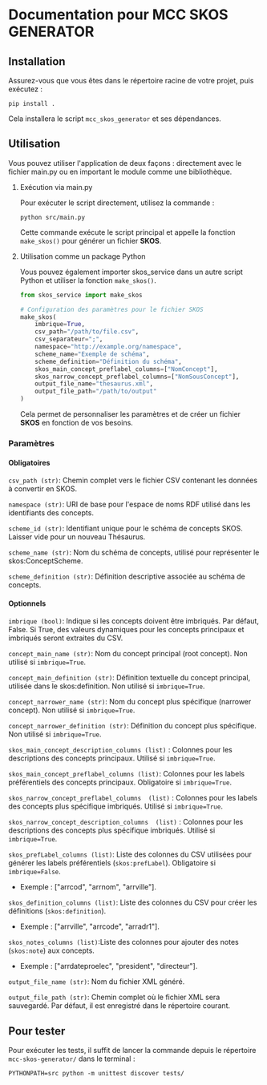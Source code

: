 # Documentation pour MCC SKOS GENERATOR

## Installation

Assurez-vous que vous êtes dans le répertoire racine de votre projet, puis exécutez :

```shell
pip install .
```

Cela installera le script `mcc_skos_generator` et ses dépendances.

## Utilisation

Vous pouvez utiliser l'application de deux façons : directement avec le fichier main.py ou en important le module comme une bibliothèque.

1. Exécution via main.py

    Pour exécuter le script directement, utilisez la commande :

    ```shell
    python src/main.py
    ```

    Cette commande exécute le script principal et appelle la fonction   `make_skos()` pour générer un fichier **SKOS**.

2. Utilisation comme un package Python

    Vous pouvez également importer skos_service dans un autre script Python et utiliser la fonction `make_skos()`.

    ``` python
    from skos_service import make_skos

    # Configuration des paramètres pour le fichier SKOS
    make_skos(
        imbrique=True,
        csv_path="/path/to/file.csv",
        csv_separateur=";",
        namespace="http://example.org/namespace",
        scheme_name="Exemple de schéma",
        scheme_definition="Définition du schéma",
        skos_main_concept_preflabel_columns=["NomConcept"],
        skos_narrow_concept_preflabel_columns=["NomSousConcept"],
        output_file_name="thesaurus.xml",
        output_file_path="/path/to/output"
    )
    ```

    Cela permet de personnaliser les paramètres et de créer un fichier **SKOS** en fonction de vos besoins.

### Paramètres

#### Obligatoires

`csv_path (str)`: Chemin complet vers le fichier CSV contenant les données à convertir en SKOS.

`namespace (str)`: URI de base pour l'espace de noms RDF utilisé dans les identifiants des concepts.

`scheme_id (str)`: Identifiant unique pour le schéma de concepts SKOS. Laisser vide pour un nouveau Thésaurus.

`scheme_name (str)`: Nom du schéma de concepts, utilisé pour représenter le skos:ConceptScheme.

`scheme_definition (str)`: Définition descriptive associée au schéma de concepts.

#### Optionnels

`imbrique (bool)`: Indique si les concepts doivent être imbriqués. Par défaut, False. Si True, des valeurs dynamiques pour les concepts principaux et imbriqués seront extraites du CSV.

`concept_main_name (str)`: Nom du concept principal (root concept). Non utilisé si `imbrique=True`.

`concept_main_definition (str)`: Définition textuelle du concept principal, utilisée dans le skos:definition. Non utilisé si `imbrique=True`.

`concept_narrower_name (str)`: Nom du concept plus spécifique (narrower concept). Non utilisé si `imbrique=True`.

`concept_narrower_definition (str)`: Définition du concept plus spécifique. Non utilisé si `imbrique=True`.

`skos_main_concept_description_columns (list)` : Colonnes pour les descriptions des concepts principaux. Utilisé si `imbrique=True`.

`skos_main_concept_preflabel_columns (list)`:  Colonnes pour les labels préférentiels des concepts principaux. Obligatoire si `imbrique=True`.

`skos_narrow_concept_preflabel_columns  (list)` : Colonnes pour les labels des concepts plus spécifique imbriqués. Utilisé si `imbrique=True`.

`skos_narrow_concept_description_columns  (list)` : Colonnes pour les descriptions des concepts plus spécifique imbriqués. Utilisé si `imbrique=True`.

`skos_prefLabel_columns (list)`: Liste des colonnes du CSV utilisées pour générer les labels préférentiels (`skos:prefLabel`). Obligatoire si `imbrique=False`.

- Exemple : ["arrcod", "arrnom", "arrville"].
  
`skos_definition_columns (list)`: Liste des colonnes du CSV pour créer les définitions (`skos:definition`).

- Exemple : ["arrville", "arrcode", "arradr1"].

`skos_notes_columns (list)`:Liste des colonnes pour ajouter des notes (`skos:note`) aux concepts.

- Exemple : ["arrdateproelec", "president", "directeur"].

`output_file_name (str)`: Nom du fichier XML généré.

`output_file_path (str)`: Chemin complet où le fichier XML sera sauvegardé. Par défaut, il est enregistré dans le répertoire courant.

## Pour tester

Pour exécuter les tests, il suffit de lancer la commande depuis le répertoire `mcc-skos-generator/` dans le terminal :

``` shell
PYTHONPATH=src python -m unittest discover tests/
```
